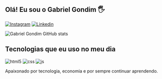 ## Olá! Eu sou o Gabriel Gondim 🖐️

[![Instagram](https://img.shields.io/badge/Instagram-E4405F?style=for-the-badge&logo=instagram&logoColor=white)](https://instagram.com/devgondim)
[![Linkedin](https://img.shields.io/badge/LinkedIn-0077B5?style=for-the-badge&logo=linkedin&logoColor=white)](https://www.linkedin.com/in/gabrielgondim/)

![Gabriel Gondim GitHub stats](https://github-readme-stats.vercel.app/api?username=devgondim&show_icons=true&theme=dracula&count_private=true)

## Tecnologias que eu uso no meu dia

<div style="display: inline_block">
  <img align="center" alt="html5" src="https://img.shields.io/badge/HTML5-E34F26?style=for-the-badge&logo=html5&logoColor=white" />
  <img align="center" alt="css" src="https://img.shields.io/badge/CSS3-1572B6?style=for-the-badge&logo=css3&logoColor=white" />
  <img align="center" alt="js" src="https://img.shields.io/badge/JavaScript-F7DF1E?style=for-the-badge&logo=javascript&logoColor=black" />



Apaixonado por tecnologia, economia e por sempre continuar aprendendo.

